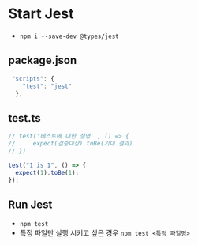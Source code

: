 # Start Jest

- `npm i --save-dev @types/jest`

## package.json

```javascript
 "scripts": {
    "test": "jest"
  },
```

## test.ts

```javascript
// test('테스트에 대한 설명' , () => {
//     expect(검증대상).toBe(기대 결과)
// })

test("1 is 1", () => {
  expect(1).toBe(1);
});
```

## Run Jest

- `npm test`
- 특정 파일만 실행 시키고 싶은 경우 `npm test <특정 파일명>`
